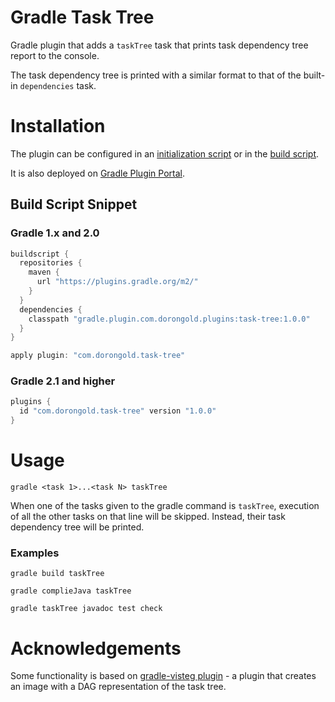 # Gradle Task Tree

Gradle plugin that adds a `taskTree` task that prints task dependency tree report to the console.

The task dependency tree is printed with a similar format to that of the built-in `dependencies` task.

# Installation

The plugin can be configured in an [initialization script](http://gradle.org/docs/current/userguide/init_scripts.html) or in the [build script](https://gradle.org/docs/current/userguide/plugins.html).

It is also deployed on [Gradle Plugin Portal](https://plugins.gradle.org/plugin/com.dorongold.task-tree).

## Build Script Snippet

### Gradle 1.x and 2.0

```groovy
buildscript {
  repositories {
    maven {
      url "https://plugins.gradle.org/m2/"
    }
  }
  dependencies {
    classpath "gradle.plugin.com.dorongold.plugins:task-tree:1.0.0"
  }
}

apply plugin: "com.dorongold.task-tree"
```

### Gradle 2.1 and higher

```groovy
plugins {
  id "com.dorongold.task-tree" version "1.0.0"
}
```

# Usage

`gradle <task 1>...<task N> taskTree`

When one of the tasks given to the gradle command is `taskTree`, execution of all the other tasks on that line will be skipped. Instead, their task dependency tree will be printed.

### Examples
`gradle build taskTree`

`gradle complieJava taskTree`

`gradle taskTree javadoc test check`


# Acknowledgements
Some functionality is based on [gradle-visteg plugin](https://github.com/mmalohlava/gradle-visteg) - a plugin that creates an image with a DAG representation of the task tree.
